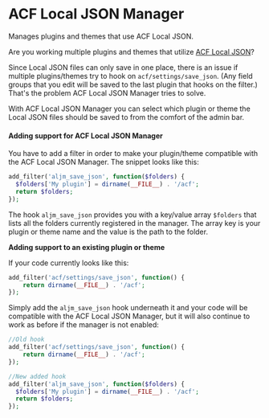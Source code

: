 # ACF Local JSON Manager
Manages plugins and themes that use ACF Local JSON.

Are you working multiple plugins and themes that utilize [ACF Local JSON](https://www.advancedcustomfields.com/resources/local-json/)?

Since Local JSON files can only save in one place, there is an issue if multiple plugins/themes try to hook on `acf/settings/save_json`.
(Any field groups that you edit will be saved to the last plugin that hooks on the filter.) That's the problem ACF Local JSON Manager 
tries to solve.

With ACF Local JSON Manager you can select which plugin or theme the Local JSON files should be saved to from the comfort of the admin bar.

#### Adding support for ACF Local JSON Manager

You have to add a filter in order to make your plugin/theme compatible with the ACF Local JSON Manager. The snippet looks like this: 

```php
add_filter('aljm_save_json', function($folders) {
  $folders['My plugin'] = dirname(__FILE__) . '/acf';
  return $folders;
});
```

The hook  `aljm_save_json` provides you with a key/value array `$folders` that lists all the folders currently registered in the manager. 
The array key is your plugin or theme name and the value is the path to the folder.

**Adding support to an existing plugin or theme**

If your code currently looks like this:

```php
add_filter('acf/settings/save_json', function() {
    return dirname(__FILE__) . '/acf';
});
```

Simply add the `aljm_save_json` hook underneath it and your code will be compatible with the ACF Local JSON Manager, but it will also
continue to work as before if the manager is not enabled:

```php
//Old hook
add_filter('acf/settings/save_json', function() {
    return dirname(__FILE__) . '/acf';
});

//New added hook
add_filter('aljm_save_json', function($folders) {
  $folders['My plugin'] = dirname(__FILE__) . '/acf';
  return $folders;
});
```